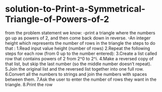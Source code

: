 # solution-to-Print-a-Symmetrical-Triangle-of-Powers-of-2
from the problem statement we know:
-print a triangle where the numbers go up as powers of 2, and then come back down in reverse.
-An integer height which represents the number of rows in the triangle
the steps to do that :
1.Read input value height (number of rows)
2.Repeat the following steps for each row (from 0 up to the number entered):
3.Create a list called row that contains powers of 2 from 2^0 to 2^i.
4.Make a reversed copy of that list, but skip the last number (so the middle number doesn’t repeat).
5.Join the original list and the reversed list together into one full row.
6.Convert all the numbers to strings and join the numbers with spaces between them.
7.Ask the user to enter the number of rows they want in the triangle.
8.Print the row
